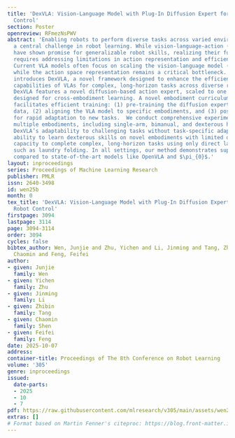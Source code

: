 ```yaml
---
title: 'DexVLA: Vision-Language Model with Plug-In Diffusion Expert for General Robot
  Control'
section: Poster
openreview: RFmezNsPWV
abstract: 'Enabling robots to perform diverse tasks across varied environments is
  a central challenge in robot learning. While vision-language-action (VLA) models
  have shown promise for generalizable robot skills, realizing their full potential
  requires addressing limitations in action representation and efficient training.
  Current VLA models often focus on scaling the vision-language model (VLM) component,
  while the action space representation remains a critical bottleneck. This paper
  introduces DexVLA, a novel framework designed to enhance the efficiency and generalization
  capabilities of VLAs for complex, long-horizon tasks across diverse robot embodiments.
  DexVLA features a novel diffusion-based action expert, scaled to one billion parameters,
  designed for cross-embodiment learning. A novel embodiment curriculum learning strategy
  facilitates efficient training: (1) pre-training the diffusion expert on cross-embodiment
  data, (2) aligning the VLA model to specific embodiments, and (3) post-training
  for rapid adaptation to new tasks.  We conduct comprehensive experiments across
  multiple embodiments, including single-arm, bimanual, and dexterous hand, demonstrating
  DexVLA’s adaptability to challenging tasks without task-specific adaptation, its
  ability to learn dexterous skills on novel embodiments with limited data, and its
  capacity to complete complex, long-horizon tasks using only direct language prompting,
  such as laundry folding. In all settings, our method demonstrates superior performance
  compared to state-of-the-art models like OpenVLA and $\pi_{0}$.'
layout: inproceedings
series: Proceedings of Machine Learning Research
publisher: PMLR
issn: 2640-3498
id: wen25b
month: 0
tex_title: 'DexVLA: Vision-Language Model with Plug-In Diffusion Expert for General
  Robot Control'
firstpage: 3094
lastpage: 3114
page: 3094-3114
order: 3094
cycles: false
bibtex_author: Wen, Junjie and Zhu, Yichen and Li, Jinming and Tang, Zhibin and Shen,
  Chaomin and Feng, Feifei
author:
- given: Junjie
  family: Wen
- given: Yichen
  family: Zhu
- given: Jinming
  family: Li
- given: Zhibin
  family: Tang
- given: Chaomin
  family: Shen
- given: Feifei
  family: Feng
date: 2025-10-07
address:
container-title: Proceedings of The 8th Conference on Robot Learning
volume: '305'
genre: inproceedings
issued:
  date-parts:
  - 2025
  - 10
  - 7
pdf: https://raw.githubusercontent.com/mlresearch/v305/main/assets/wen25b/wen25b.pdf
extras: []
# Format based on Martin Fenner's citeproc: https://blog.front-matter.io/posts/citeproc-yaml-for-bibliographies/
---
```

